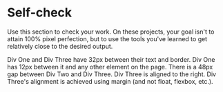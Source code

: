 # Self-check
Use this section to check your work. On these projects, your goal isn't to attain 100% pixel perfection, but to use the tools you've learned to get relatively close to the desired output.

Div One and Div Three have 32px between their text and border.
Div One has 12px between it and any other element on the page.
There is a 48px gap between Div Two and Div Three.
Div Three is aligned to the right.
Div Three's alignment is achieved using margin (and not float, flexbox, etc.).



